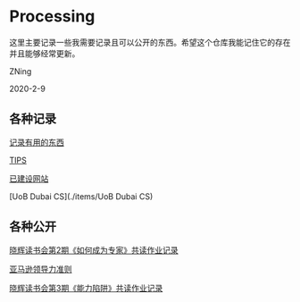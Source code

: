 # Processing

这里主要记录一些我需要记录且可以公开的东西。希望这个仓库我能记住它的存在并且能够经常更新。

ZNing

2020-2-9

## 各种记录
[记录有用的东西](./USEFULTHINGS.md)

[TIPS](./TIPS.md)

[已建设网站](./MYWEBSITES.md)

[UoB Dubai CS](./items/UoB Dubai CS)

## 各种公开
[晓辉读书会第2期《如何成为专家》共读作业记录](./items/2020-2-10%20如何成为专家.md)

[亚马逊领导力准则](./items/2020-3-8%20亚马逊领导力准则.md)

[晓辉读书会第3期《能力陷阱》共读作业记录](./items/2020-3-8%20能力陷阱.md)

